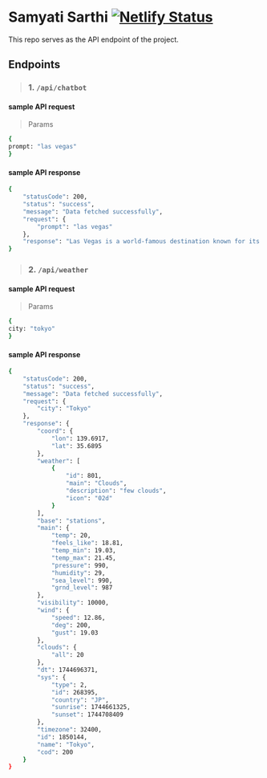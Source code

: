 # Samyati Sarthi [![Netlify Status](https://api.netlify.com/api/v1/badges/d15d80fb-b0e8-4c3c-9905-11a39669fdbe/deploy-status)](https://app.netlify.com/sites/samyati-sarthi/deploys)
This repo serves as the API endpoint of the project.

## Endpoints
> ### 1. **`/api/chatbot`**
#### sample API request
> Params
```sh
{
prompt: "las vegas"
}
```

#### sample API response
```sh
{
    "statusCode": 200,
    "status": "success",
    "message": "Data fetched successfully",
    "request": {
        "prompt": "las vegas"
    },
    "response": "Las Vegas is a world-famous destination known for its vibrant nightlife, entertainment options, and iconic landmarks like the Strip, the High Roller observation wheel, and the iconic Bellagio fountains. Visitors can also explore the surrounding Grand Canyon, Hoover Dam, and other natural wonders."
}
```

> ### 2. **`/api/weather`**
#### sample API request
> Params
```sh
{
city: "tokyo"
}
```

#### sample API response
```sh
{
    "statusCode": 200,
    "status": "success",
    "message": "Data fetched successfully",
    "request": {
        "city": "Tokyo"
    },
    "response": {
        "coord": {
            "lon": 139.6917,
            "lat": 35.6895
        },
        "weather": [
            {
                "id": 801,
                "main": "Clouds",
                "description": "few clouds",
                "icon": "02d"
            }
        ],
        "base": "stations",
        "main": {
            "temp": 20,
            "feels_like": 18.81,
            "temp_min": 19.03,
            "temp_max": 21.45,
            "pressure": 990,
            "humidity": 29,
            "sea_level": 990,
            "grnd_level": 987
        },
        "visibility": 10000,
        "wind": {
            "speed": 12.86,
            "deg": 200,
            "gust": 19.03
        },
        "clouds": {
            "all": 20
        },
        "dt": 1744696371,
        "sys": {
            "type": 2,
            "id": 268395,
            "country": "JP",
            "sunrise": 1744661325,
            "sunset": 1744708409
        },
        "timezone": 32400,
        "id": 1850144,
        "name": "Tokyo",
        "cod": 200
    }
}
```

